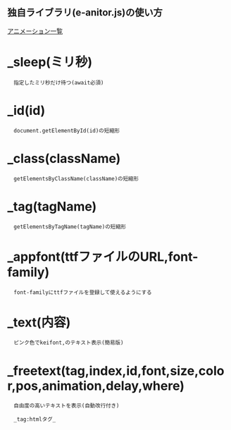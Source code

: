## 独自ライブラリ(e-anitor.js)の使い方

[アニメーション一覧](https://o-kalan-project.github.io/okalan/js-library/sample.html)

# _sleep(ミリ秒)
  
      指定したミリ秒だけ待つ(await必須)
  
# _id(id)
  
      document.getElementById(id)の短縮形

# _class(className)
  
      getElementsByClassName(className)の短縮形

# _tag(tagName)
  
      getElementsByTagName(tagName)の短縮形

# _appfont(ttfファイルのURL,font-family)
  
      font-familyにttfファイルを登録して使えるようにする

# _text(内容)
  
      ピンク色でkeifont,のテキスト表示(簡易版)

#  _freetext(tag,index,id,font,size,color,pos,animation,delay,where)
  
      自由度の高いテキストを表示(自動改行付き)

      _tag:htmlタグ_

